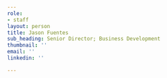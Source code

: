 ```yaml
---
role:
- staff
layout: person
title: Jason Fuentes
sub_heading: Senior Director; Business Development
thumbnail: ''
email: ''
linkedin: ''

---
```

